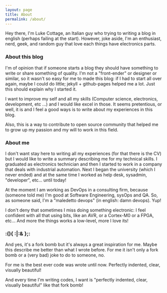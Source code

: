 ```yaml
---
layout: page
title: About
permalink: /about/
---
```


Hey there,
I'm Luke Cottage, an Italian guy who trying to writing a blog in english (perhaps failing at the start).
However, joke aside, I'm an enthusiast, nerd, geek, and random guy that love each things have electronics parts.

### About this blog

I'm of opinion that if someone starts a blog they should have something to write or share something of quality.
I'm not a "front-ender" or designer or similar, so it wasn't so easy for me to made this blog:
if I had to start all over again, maybe I could do little; jekyll + github-pages helped me a lot.
Just this should explain why I started it.

I want to improve my self and all my skills (Computer science, electronics, development, etc ...) and I would like excel in those.
It seems pretentious, or well, it is and I feel a good ways is to write about my experiences in this blog.

Also, this is a way to contribute to open source community that helped me to grow up my passion and my will to work in this field.

### About me

I don't want stay here to writing all my experiences (for that there is the CV) but I would like to write a summary describing me for my technical skills.
I graduated as electronics technician and then I started to work in a company that deals with industrial automation.
Next I began the university (which I never ended) and at the same time I worked as help desk, sysadmin, "developer", etc... until today!

At the moment I am working as DevOps in a consulting firm, because (someone told me) I'm good at Software Engineering, sysOps and QA.
So, as someone said, I'm a "maledetto devops" (in english: damn devops).
Yup!

I don't deny that sometimes I miss doing something electronic:
I feel confident with all that using bits, like an AVR, or a Cortex-M0 or a FPGA, etc...
And more the things works a low-level, more I love its!

### :(){ :|:& };:

And yes, it's a fork bomb but it's always a great inspiration for me.
Maybe this describe me better than what I wrote before.
For me it isn't only a fork bomb or a (very bad) joke to do to someone, no.

For me is the best ever code was wrote until now.
Perfectly indented, clear, visually beautiful!

And every time I'm writing codes, I want is "perfectly indented, clear, visually beautiful" like that fork bomb!
